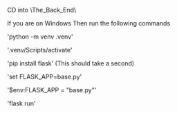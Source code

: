 CD into \The_Back_End\

If you are on Windows
Then run the following commands

'python -m venv .venv'

'.venv/Scripts/activate'

'pip install flask' (This should take a second)

'set FLASK_APP=base.py'

'$env:FLASK_APP = "base.py"'

'flask run'
